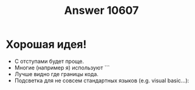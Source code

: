 ﻿---
title: "Answer 10607"
se.owner.user_id: 337540
se.owner.display_name: "Victor VosMottor thanks Monica"
se.owner.link: "https://ru.meta.stackoverflow.com/users/337540/victor-vosmottor-thanks-monica"
se.answer_id: 10607
se.question_id: 10606
se.post_type: answer
se.score: 2
se.is_accepted: False
---
<h1>Хорошая идея!</h1>
<ul>
<li>С отступами будет проще.</li>
<li>Многие (например я) используют ```</li>
<li>Лучше видно где границы кода.</li>
<li>Подсветка для не совсем стандартных языков (e.g. visual basic...):</li>
</ul>
